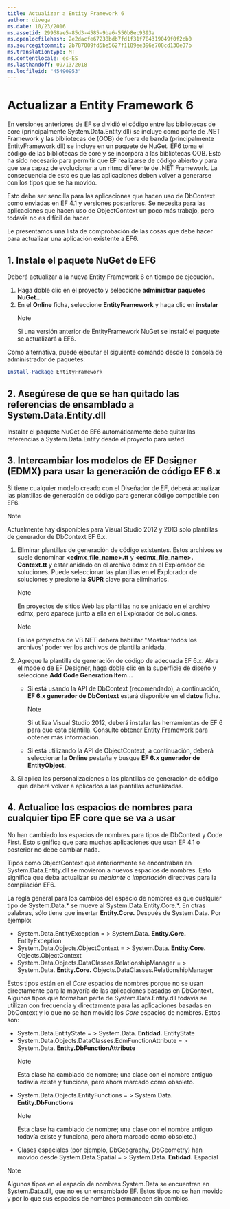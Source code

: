 ```yaml
---
title: Actualizar a Entity Framework 6
author: divega
ms.date: 10/23/2016
ms.assetid: 29958ae5-85d3-4585-9ba6-550b8ec9393a
ms.openlocfilehash: 2e2dacfe67238bdb7fd1f31f784319049f0f2cb0
ms.sourcegitcommit: 2b787009fd5be5627f1189ee396e708cd130e07b
ms.translationtype: MT
ms.contentlocale: es-ES
ms.lasthandoff: 09/13/2018
ms.locfileid: "45490953"
---
```

# <a name="upgrading-to-entity-framework-6"></a>Actualizar a Entity Framework 6

En versiones anteriores de EF se dividió el código entre las bibliotecas de core (principalmente System.Data.Entity.dll) se incluye como parte de .NET Framework y las bibliotecas de (OOB) de fuera de banda (principalmente EntityFramework.dll) se incluye en un paquete de NuGet. EF6 toma el código de las bibliotecas de core y se incorpora a las bibliotecas OOB. Esto ha sido necesario para permitir que EF realizarse de código abierto y para que sea capaz de evolucionar a un ritmo diferente de .NET Framework. La consecuencia de esto es que las aplicaciones deben volver a generarse con los tipos que se ha movido.

Esto debe ser sencilla para las aplicaciones que hacen uso de DbContext como enviadas en EF 4.1 y versiones posteriores. Se necesita para las aplicaciones que hacen uso de ObjectContext un poco más trabajo, pero todavía no es difícil de hacer.

Le presentamos una lista de comprobación de las cosas que debe hacer para actualizar una aplicación existente a EF6.

## <a name="1-install-the-ef6-nuget-package"></a>1. Instale el paquete NuGet de EF6

Deberá actualizar a la nueva Entity Framework 6 en tiempo de ejecución.

1. Haga doble clic en el proyecto y seleccione **administrar paquetes NuGet...**  
2. En el **Online** ficha, seleccione **EntityFramework** y haga clic en **instalar**  
   > [!NOTE]
   > Si una versión anterior de EntityFramework NuGet se instaló el paquete se actualizará a EF6.

Como alternativa, puede ejecutar el siguiente comando desde la consola de administrador de paquetes:

``` powershell
Install-Package EntityFramework
```

## <a name="2-ensure-that-assembly-references-to-systemdataentitydll-are-removed"></a>2. Asegúrese de que se han quitado las referencias de ensamblado a System.Data.Entity.dll

Instalar el paquete NuGet de EF6 automáticamente debe quitar las referencias a System.Data.Entity desde el proyecto para usted.

## <a name="3-swap-any-ef-designer-edmx-models-to-use-ef-6x-code-generation"></a>3. Intercambiar los modelos de EF Designer (EDMX) para usar la generación de código EF 6.x

Si tiene cualquier modelo creado con el Diseñador de EF, deberá actualizar las plantillas de generación de código para generar código compatible con EF6.

> [!NOTE]
> Actualmente hay disponibles para Visual Studio 2012 y 2013 solo plantillas de generador de DbContext EF 6.x.

1. Eliminar plantillas de generación de código existentes. Estos archivos se suele denominar  **\<edmx_file_name\>.tt** y  **\<edmx_file_name\>. Context.tt** y estar anidado en el archivo edmx en el Explorador de soluciones. Puede seleccionar las plantillas en el Explorador de soluciones y presione la **SUPR** clave para eliminarlos.  
   > [!NOTE]
   > En proyectos de sitios Web las plantillas no se anidado en el archivo edmx, pero aparece junto a ella en el Explorador de soluciones.  

   > [!NOTE]
   > En los proyectos de VB.NET deberá habilitar "Mostrar todos los archivos' poder ver los archivos de plantilla anidada.
2. Agregue la plantilla de generación de código de adecuada EF 6.x. Abra el modelo de EF Designer, haga doble clic en la superficie de diseño y seleccione **Add Code Generation Item...**
    - Si está usando la API de DbContext (recomendado), a continuación, **EF 6.x generador de DbContext** estará disponible en el **datos** ficha.  
      > [!NOTE]
      > Si utiliza Visual Studio 2012, deberá instalar las herramientas de EF 6 para que esta plantilla. Consulte [obtener Entity Framework](~/ef6/fundamentals/install.md) para obtener más información.  

    - Si está utilizando la API de ObjectContext, a continuación, deberá seleccionar la **Online** pestaña y busque **EF 6.x generador de EntityObject**.  
3. Si aplica las personalizaciones a las plantillas de generación de código que deberá volver a aplicarlos a las plantillas actualizadas.

## <a name="4-update-namespaces-for-any-core-ef-types-being-used"></a>4. Actualice los espacios de nombres para cualquier tipo EF core que se va a usar

No han cambiado los espacios de nombres para tipos de DbContext y Code First. Esto significa que para muchas aplicaciones que usan EF 4.1 o posterior no debe cambiar nada.

Tipos como ObjectContext que anteriormente se encontraban en System.Data.Entity.dll se movieron a nuevos espacios de nombres. Esto significa que deba actualizar su *mediante* o *importación* directivas para la compilación EF6.

La regla general para los cambios del espacio de nombres es que cualquier tipo de System.Data.* se mueve al System.Data.Entity.Core.*. En otras palabras, sólo tiene que insertar **Entity.Core.** Después de System.Data. Por ejemplo:

- System.Data.EntityException = > System.Data. **Entity.Core.** EntityException  
- System.Data.Objects.ObjectContext = > System.Data. **Entity.Core.** Objects.ObjectContext  
- System.Data.Objects.DataClasses.RelationshipManager = > System.Data. **Entity.Core.** Objects.DataClasses.RelationshipManager  

Estos tipos están en el *Core* espacios de nombres porque no se usan directamente para la mayoría de las aplicaciones basadas en DbContext. Algunos tipos que formaban parte de System.Data.Entity.dll todavía se utilizan con frecuencia y directamente para las aplicaciones basadas en DbContext y lo que no se han movido los *Core* espacios de nombres. Estos son:

- System.Data.EntityState = > System.Data. **Entidad.** EntityState  
- System.Data.Objects.DataClasses.EdmFunctionAttribute = > System.Data. **Entity.DbFunctionAttribute**  
  > [!NOTE]
  > Esta clase ha cambiado de nombre; una clase con el nombre antiguo todavía existe y funciona, pero ahora marcado como obsoleto.  
- System.Data.Objects.EntityFunctions = > System.Data. **Entity.DbFunctions**  
  > [!NOTE]
  > Esta clase ha cambiado de nombre; una clase con el nombre antiguo todavía existe y funciona, pero ahora marcado como obsoleto.)  
- Clases espaciales (por ejemplo, DbGeography, DbGeometry) han movido desde System.Data.Spatial = > System.Data. **Entidad.** Espacial

> [!NOTE]
> Algunos tipos en el espacio de nombres System.Data se encuentran en System.Data.dll, que no es un ensamblado EF. Estos tipos no se han movido y por lo que sus espacios de nombres permanecen sin cambios.
